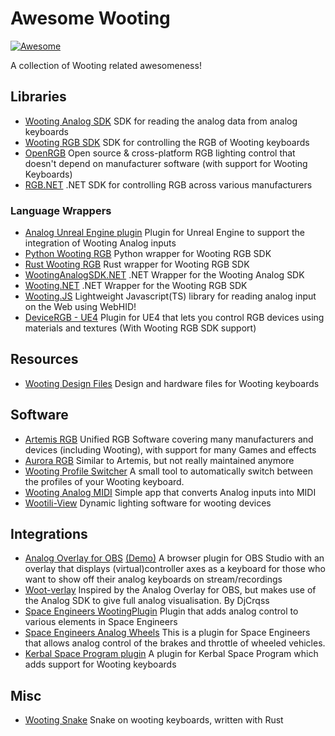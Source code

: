 # Awesome Wooting

[![Awesome](https://awesome.re/badge.svg)](https://awesome.re)

A collection of Wooting related awesomeness!

## Libraries

- [Wooting Analog SDK](https://github.com/WootingKb/wooting-analog-sdk) SDK for reading the analog data from analog keyboards
- [Wooting RGB SDK](https://github.com/WootingKb/wooting-rgb-sdk) SDK for controlling the RGB of Wooting keyboards
- [OpenRGB](https://gitlab.com/CalcProgrammer1/OpenRGB) Open source & cross-platform RGB lighting control that doesn't depend on manufacturer software (with support for Wooting Keyboards)
- [RGB.NET](https://github.com/DarthAffe/RGB.NET) .NET SDK for controlling RGB across various manufacturers

### Language Wrappers

- [Analog Unreal Engine plugin](https://github.com/WootingKb/wooting-analog-unreal-plugin) Plugin for Unreal Engine to support the integration of Wooting Analog inputs
- [Python Wooting RGB](https://github.com/xiamaz/python-wooting-rgb) Python wrapper for Wooting RGB SDK
- [Rust Wooting RGB](https://github.com/ShayBox/Wooting-RGB) Rust wrapper for Wooting RGB SDK
- [WootingAnalogSDK.NET](https://github.com/WootingKb/wooting-analog-wrappers) .NET Wrapper for the Wooting Analog SDK
- [Wooting.NET](https://github.com/simon-wh/Wooting.NET) .NET Wrapper for the Wooting RGB SDK
- [Wooting.JS](https://github.com/Mexican-Man/wooting-js) Lightweight Javascript(TS) library for reading analog input on the Web using WebHID!
- [DeviceRGB - UE4](https://github.com/pramberg/DeviceRGB) Plugin for UE4 that lets you control RGB devices using materials and textures (With Wooting RGB SDK support)

## Resources

- [Wooting Design Files](https://github.com/WootingKb/wooting-design) Design and hardware files for Wooting keyboards

## Software

- [Artemis RGB](https://artemis-rgb.com/) Unified RGB Software covering many manufacturers and devices (including Wooting), with support for many Games and effects
- [Aurora RGB](https://github.com/antonpup/Aurora) Similar to Artemis, but not really maintained anymore
- [Wooting Profile Switcher](https://github.com/ShayBox/WootingProfileSwitcher) A small tool to automatically switch between the profiles of your Wooting keyboard.
- [Wooting Analog MIDI](https://github.com/WootingKb/wooting-analog-midi) Simple app that converts Analog inputs into MIDI
- [Wootili-View](https://github.com/MrEnder0/wootili-view) Dynamic lighting software for wooting devices 

## Integrations

- [Analog Overlay for OBS](https://github.com/DarrenVs/analog_keyboard_overlay) [(Demo)](https://darrenvs.github.io/analog_keyboard_overlay/) A browser plugin for OBS Studio with an overlay that displays (virtual)controller axes as a keyboard for those who want to show off their analog keyboards on stream/recordings
- [Woot-verlay](https://github.com/DjCrqss/Woot-verlay) Inspired by the Analog Overlay for OBS, but makes use of the Analog SDK to give full analog visualisation. By DjCrqss
- [Space Engineers WootingPlugin](https://github.com/Garbius/WootingPlugin) Plugin that adds analog control to various elements in Space Engineers
- [Space Engineers Analog Wheels](https://github.com/Garbius/SEAnalogWheels) This is a plugin for Space Engineers that allows analog control of the brakes and throttle of wheeled vehicles.
- [Kerbal Space Program plugin](https://github.com/Kristallranke/KSPW00tNow) A plugin for Kerbal Space Program which adds support for Wooting keyboards

## Misc

- [Wooting Snake](https://github.com/TanTanDev/wooting_snake) Snake on wooting keyboards, written with Rust

